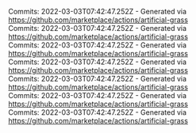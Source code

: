 Commits: 2022-03-03T07:42:47.252Z - Generated via https://github.com/marketplace/actions/artificial-grass
<br>
Commits: 2022-03-03T07:42:47.252Z - Generated via https://github.com/marketplace/actions/artificial-grass
<br>
Commits: 2022-03-03T07:42:47.252Z - Generated via https://github.com/marketplace/actions/artificial-grass
<br>
Commits: 2022-03-03T07:42:47.252Z - Generated via https://github.com/marketplace/actions/artificial-grass
<br>
Commits: 2022-03-03T07:42:47.252Z - Generated via https://github.com/marketplace/actions/artificial-grass
<br>
Commits: 2022-03-03T07:42:47.252Z - Generated via https://github.com/marketplace/actions/artificial-grass
<br>
Commits: 2022-03-03T07:42:47.252Z - Generated via https://github.com/marketplace/actions/artificial-grass
<br>

